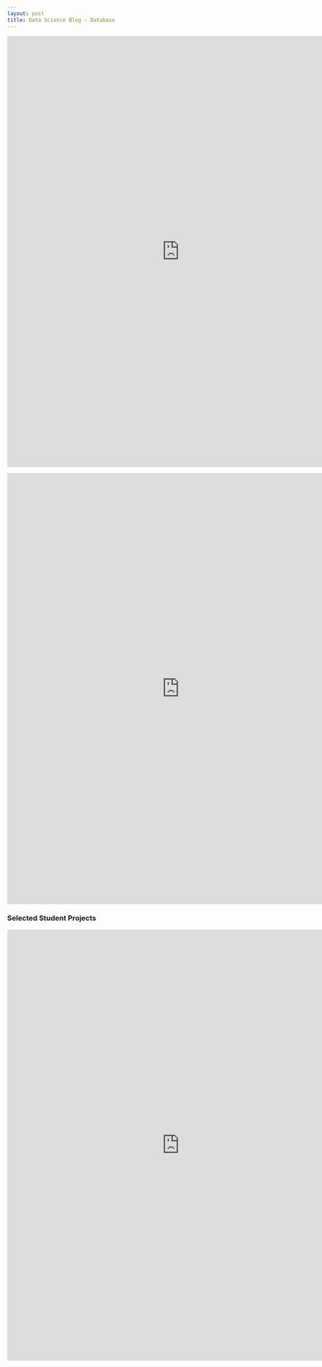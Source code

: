 ```yaml
---
layout: post
title: Data Science Blog - Database 
---
```



<iframe width="800" height="1000" src="https://karlho1.shinyapps.io/Sales_Analysis/" frameborder="0" allowfullscreen></iframe>
<p>
<iframe width="800" height="1000" src="https://datageneration.shinyapps.io/NBAplayers/?_ga=2.208746194.1737820393.1651175339-1372601737.1651175339" frameborder="0" allowfullscreen></iframe>

### Selected Student Projects

<iframe width="800" height="1000" src="https://ashfrank1.shinyapps.io/ProjectApplication/" frameborder="0" allowfullscreen></iframe>
